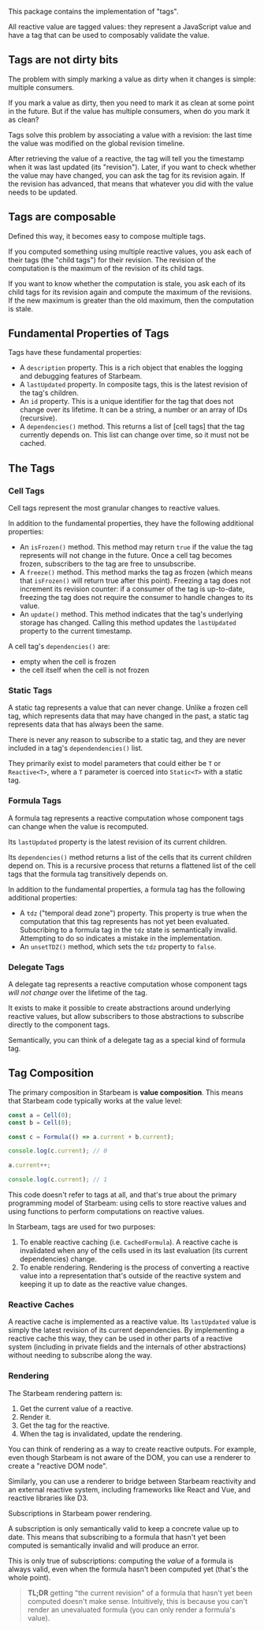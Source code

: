 This package contains the implementation of "tags".

All reactive value are tagged values: they represent a JavaScript value and have
a tag that can be used to composably validate the value.

## Tags are not dirty bits

The problem with simply marking a value as dirty when it changes is simple:
multiple consumers.

If you mark a value as dirty, then you need to mark it as clean at some point in
the future. But if the value has multiple consumers, when do you mark it as
clean?

Tags solve this problem by associating a value with a revision: the last time
the value was modified on the global revision timeline.

After retrieving the value of a reactive, the tag will tell you the timestamp
when it was last updated (its "revision"). Later, if you want to check whether
the value may have changed, you can ask the tag for its revision again. If the
revision has advanced, that means that whatever you did with the value needs to
be updated.

## Tags are composable

Defined this way, it becomes easy to compose multiple tags.

If you computed something using multiple reactive values, you ask each of their
tags (the "child tags") for their revision. The revision of the computation is
the maximum of the revision of its child tags.

If you want to know whether the computation is stale, you ask each of its child
tags for its revision again and compute the maximum of the revisions. If the new
maximum is greater than the old maximum, then the computation is stale.

## Fundamental Properties of Tags

Tags have these fundamental properties:

- A `description` property. This is a rich object that enables the logging and
  debugging features of Starbeam.
- A `lastUpdated` property. In composite tags, this is the latest revision of
  the tag's children.
- An `id` property. This is a unique identifier for the tag that does not change
  over its lifetime. It can be a string, a number or an array of IDs (recursive).
- A `dependencies()` method. This returns a list of [cell tags] that the tag
  currently depends on. This list can change over time, so it must not be
  cached.

## The Tags

### Cell Tags

Cell tags represent the most granular changes to reactive values.

In addition to the fundamental properties, they have the following additional
properties:

- An `isFrozen()` method. This method may return `true` if the value the tag
  represents will not change in the future. Once a cell tag becomes frozen,
  subscribers to the tag are free to unsubscribe.
- A `freeze()` method. This method marks the tag as frozen (which means that
  `isFrozen()` will return true after this point). Freezing a tag does not
  increment its revision counter: if a consumer of the tag is up-to-date,
  freezing the tag does not require the consumer to handle changes to its value.
- An `update()` method. This method indicates that the tag's underlying storage
  has changed. Calling this method updates the `lastUpdated` property to the
  current timestamp.

A cell tag's `dependencies()` are:

- empty when the cell is frozen
- the cell itself when the cell is not frozen

### Static Tags

A static tag represents a value that can never change. Unlike a frozen cell tag,
which represents data that may have changed in the past, a static tag represents
data that has always been the same.

There is never any reason to subscribe to a static tag, and they are never
included in a tag's `dependendencies()` list.

They primarily exist to model parameters that could either be `T` or
`Reactive<T>`, where a `T` parameter is coerced into `Static<T>` with a static
tag.

### Formula Tags

A formula tag represents a reactive computation whose component tags can change
when the value is recomputed.

Its `lastUpdated` property is the latest revision of its current children.

Its `dependencies()` method returns a list of the cells that its current children
depend on. This is a recursive process that returns a flattened list of the cell
tags that the formula tag transitively depends on.

In addition to the fundamental properties, a formula tag has the following
additional properties:

- A `tdz` ("temporal dead zone") property. This property is true when the
  computation that this tag represents has not yet been evaluated. Subscribing
  to a formula tag in the `tdz` state is semantically invalid. Attempting to do
  so indicates a mistake in the implementation.
- An `unsetTDZ()` method, which sets the `tdz` property to `false`.

### Delegate Tags

A delegate tag represents a reactive computation whose component tags _will not
change_ over the lifetime of the tag.

It exists to make it possible to create abstractions around underlying reactive
values, but allow subscribers to those abstractions to subscribe directly to the
component tags.

Semantically, you can think of a delegate tag as a special kind of formula tag.

## Tag Composition

The primary composition in Starbeam is **value composition**. This means that
Starbeam code typically works at the value level:

```ts
const a = Cell(0);
const b = Cell(0);

const c = Formula(() => a.current + b.current);

console.log(c.current); // 0

a.current++;

console.log(c.current); // 1
```

This code doesn't refer to tags at all, and that's true about the primary
programming model of Starbeam: using cells to store reactive values and using
functions to perform computations on reactive values.

In Starbeam, tags are used for two purposes:

1. To enable reactive caching (i.e. `CachedFormula`). A reactive cache is
   invalidated when any of the cells used in its last evaluation (its current dependencies) change.
2. To enable rendering. Rendering is the process of converting a reactive value
   into a representation that's outside of the reactive system and keeping it up
   to date as the reactive value changes.

### Reactive Caches

A reactive cache is implemented as a reactive value. Its `lastUpdated` value is
simply the latest revision of its current dependencies. By implementing a
reactive cache this way, they can be used in other parts of a reactive system
(including in private fields and the internals of other abstractions) without
needing to subscribe along the way.

### Rendering

The Starbeam rendering pattern is:

1. Get the current value of a reactive.
2. Render it.
3. Get the tag for the reactive.
4. When the tag is invalidated, update the rendering.

You can think of rendering as a way to create reactive outputs. For example,
even though Starbeam is not aware of the DOM, you can use a renderer to create a
"reactive DOM node".

Similarly, you can use a renderer to bridge between Starbeam reactivity and an
external reactive system, including frameworks like React and Vue, and reactive
libraries like D3.

Subscriptions in Starbeam power rendering.

A subscription is only semantically valid to keep a concrete value up to date.
This means that subscribing to a formula that hasn't yet been computed is
semantically invalid and will produce an error.

This is only true of subscriptions: computing the _value_ of a formula is always
valid, even when the formula hasn't been computed yet (that's the whole point).

> **TL;DR** getting "the current revision" of a formula that hasn't yet been
> computed doesn't make sense. Intuitively, this is because you can't render an
> unevaluated formula (you can only render a formula's value).
